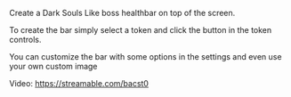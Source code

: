 
Create a Dark Souls Like boss healthbar on top of the screen.

To create the bar simply select a token and click the button in the token controls.

You can customize the bar with some options in the settings and even use your own custom image

Video: https://streamable.com/bacst0
